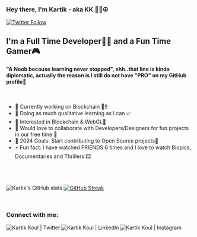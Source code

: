 
### Hey there, I'm Kartik - aka KK 🚀✨☮

[![Twitter Follow](https://img.shields.io/twitter/follow/kkwhocodes?color=1DA1F2&logo=twitter&style=for-the-badge)](https://twitter.com/kkwhocodes)

## I'm a Full Time Developer👨‍💻 and a Fun Time Gamer🎮
#### "A Noob because learning never stopped", ehh..that line is kinda diplomatic, actually the reason is I still do not have "PRO" on my GitHub profile🙂
<br/>

- 🔭 Currently working on Blockchain 💪!!
- 🌱 Doing as much qualitative learning as I can 📈
- 🚀 Interested in Blockchain & WebGL🤖
- 👯 Would love to collaborate with Developers/Designers for fun projects in our free time 🕺
- 🥅 2024 Goals: Start contributing to Open Source projects💌
- ⚡ Fun fact: I have watched FRIENDS 6 times and I love to watch Biopics, Documentaries and Thrillers 🎞

<br />

<!-- ### Music🎶 + Coffee☕ = CODE 💻
[![spotify-github-profile](https://spotify-github-profile.vercel.app/api/view?uid=31lflqazxlzf3xpiikhsuoggd2ny&cover_image=true&theme=novatorem)](https://spotify-github-profile.vercel.app/api/view?uid=31lflqazxlzf3xpiikhsuoggd2ny&redirect=true) -->

<br />

![Kartik's GitHub stats](https://github-readme-stats-kartikkoul.vercel.app/api?username=kartikkoul&show_icons=true&theme=graywhite&count_private=true&include_all_commits=true)
[![GitHub Streak](https://github-readme-streak-stats.herokuapp.com/?user=kartikkoul)](https://git.io/streak-stats)


<br />

### Connect with me:

[<img align="left" alt="Kartik Koul | Twitter" src="https://img.shields.io/badge/Twitter-%231DA1F2.svg?style=for-the-badge&logo=Twitter&logoColor=white"/>][twitter]
[<img align="left" alt="Kartik Koul | LinkedIn" src="https://img.shields.io/badge/LinkedIn-%230077B5.svg?style=for-the-badge&logo=linkedin&logoColor=white"/>][linkedin]
[<img align="left" alt="Kartik Koul | Instagram" src="https://img.shields.io/badge/Instagram_-%23E4405F.svg?style=for-the-badge&logo=Instagram&logoColor=white"/>][instagram]

 


<!-- Links -->
[twitter]: https://twitter.com/kkwhocodes
[instagram]: https://instagram.com/kkwhocodes_
[linkedin]: https://linkedin.com/in/kartikkoul



